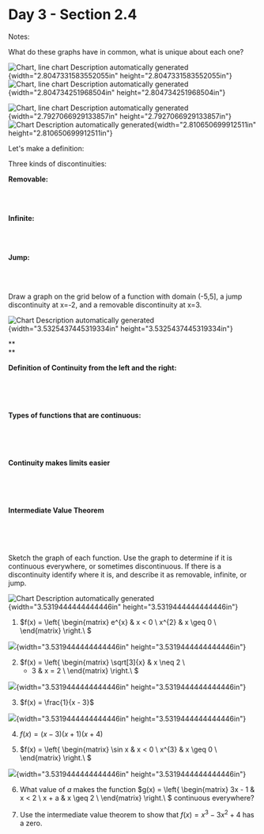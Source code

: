 [comment]: render

# Day 3 - Section 2.4

Notes:

What do these graphs have in common, what is unique about each one?

![Chart, line chart Description automatically
generated](./img/media/image1.png){width="2.8047331583552055in"
height="2.8047331583552055in"} ![Chart, line chart Description
automatically
generated](./img/media/image2.png){width="2.804734251968504in"
height="2.804734251968504in"}

![Chart, line chart Description automatically
generated](./img/media/image3.png){width="2.7927066929133857in"
height="2.7927066929133857in"} ![Chart Description automatically
generated](./img/media/image4.png){width="2.810650699912511in"
height="2.810650699912511in"}

Let's make a definition:

Three kinds of discontinuities:

**Removable:**

&nbsp;  
&nbsp;  

**Infinite:**

&nbsp;  
&nbsp;  

**Jump:**

&nbsp;  
&nbsp;  


Draw a graph on the grid below of a function with domain (-5,5\], a jump
discontinuity at x=-2, and a removable discontinuity at x=3.

![Chart Description automatically
generated](./img/media/image5.png){width="3.5325437445319334in"
height="3.5325437445319334in"}

**\
**

**Definition of Continuity from the left and the right:**

&nbsp;  
&nbsp;  
&nbsp;  

**Types of functions that are continuous:**

&nbsp;  
&nbsp;  
&nbsp;  


**Continuity makes limits easier**

&nbsp;  
&nbsp;  
&nbsp;  


**Intermediate Value Theorem**

&nbsp;  
&nbsp;  
&nbsp;  




Sketch the graph of each function. Use the graph to determine if it is
continuous everywhere, or sometimes discontinuous. If there is a
discontinuity identify where it is, and describe it as removable,
infinite, or jump.

![Chart Description automatically
generated](./img/media/image5.png){width="3.5319444444444446in"
height="3.5319444444444446in"}

1.  $f(x) = \left\{ \begin{matrix}
    e^{x} & x < 0 \\
    x^{2} & x \geq 0 \\
    \end{matrix} \right.\ $

![](./img/media/image5.png){width="3.5319444444444446in"
height="3.5319444444444446in"}

2.  $f(x) = \left\{ \begin{matrix}
    \sqrt[3]{x} & x \neq 2 \\
     - 3 & x = 2 \\
    \end{matrix} \right.\ $

![](./img/media/image5.png){width="3.5319444444444446in"
height="3.5319444444444446in"}

3.  $f(x) = \frac{1}{x - 3}$

![](./img/media/image5.png){width="3.5319444444444446in"
height="3.5319444444444446in"}

4.  $f(x) = (x - 3)(x + 1)(x + 4)$

5.  $f(x) = \left\{ \begin{matrix}
    \sin x & x < 0 \\
    x^{3} & x \geq 0 \\
    \end{matrix} \right.\ $

![](./img/media/image5.png){width="3.5319444444444446in"
height="3.5319444444444446in"}

6.  What value of $a$ makes the function $g(x) = \left\{ \begin{matrix}
    3x - 1 & x < 2 \\
    x + a & x \geq 2 \\
    \end{matrix} \right.\ $ continuous everywhere?

7.  Use the intermediate value theorem to show that
    $f(x) = x^{3} - 3x^{2} + 4$ has a zero.
